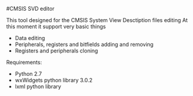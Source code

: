 #CMSIS SVD editor

This tool designed for the CMSIS System View Desctiption files editing
At this moment it support very basic things
+ Data editing
+ Peripherals, registers and bitfields adding and removing
+ Registers and peripherals cloning

Requirements:
+ Python 2.7
+ wxWidgets python library 3.0.2
+ lxml python library
